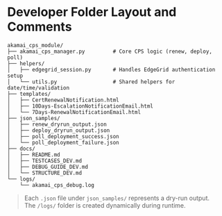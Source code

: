 # Developer Folder Layout and Comments

```
akamai_cps_module/
├── akamai_cps_manager.py         # Core CPS logic (renew, deploy, poll)
├── helpers/
│   ├── edgegrid_session.py       # Handles EdgeGrid authentication setup
│   └── utils.py                  # Shared helpers for date/time/validation
├── templates/
│   ├── CertRenewalNotification.html
│   ├── 10Days-EscalationNotificationEmail.html
│   └── 7Days-RenewalNotificationEmail.html
├── json_samples/
│   ├── renew_dryrun_output.json
│   ├── deploy_dryrun_output.json
│   ├── poll_deployment_success.json
│   └── poll_deployment_failure.json
├── docs/
│   ├── README.md
│   ├── TESTCASES_DEV.md
│   ├── DEBUG_GUIDE_DEV.md
│   └── STRUCTURE_DEV.md
└── logs/
    └── akamai_cps_debug.log
```

> Each `.json` file under `json_samples/` represents a dry-run output.  
> The `/logs/` folder is created dynamically during runtime.

